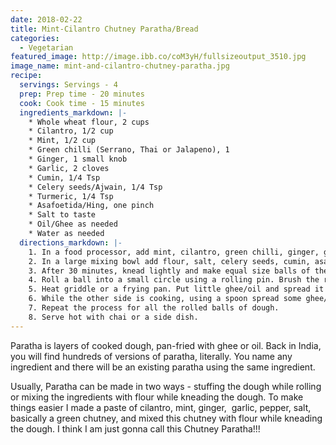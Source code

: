 ```yaml
---
date: 2018-02-22
title: Mint-Cilantro Chutney Paratha/Bread
categories:
  - Vegetarian
featured_image: http://image.ibb.co/coM3yH/fullsizeoutput_3510.jpg
image_name: mint-and-cilantro-chutney-paratha.jpg
recipe:
  servings: Servings - 4
  prep: Prep time - 20 minutes
  cook: Cook time - 15 minutes
  ingredients_markdown: |-
    * Whole wheat flour, 2 cups
    * Cilantro, 1/2 cup
    * Mint, 1/2 cup
    * Green chilli (Serrano, Thai or Jalapeno), 1 
    * Ginger, 1 small knob
    * Garlic, 2 cloves
    * Cumin, 1/4 Tsp
    * Celery seeds/Ajwain, 1/4 Tsp
    * Turmeric, 1/4 Tsp
    * Asafoetida/Hing, one pinch
    * Salt to taste
    * Oil/Ghee as needed
    * Water as needed
  directions_markdown: |-
    1. In a food processor, add mint, cilantro, green chilli, ginger, garlic, little water (around 1/4 cup) and make a chutney-like puree.
    2. In a large mixing bowl add flour, salt, celery seeds, cumin, asafoetida, turmeric, cilantro-mint chutney and knead to a soft dough. Brush some ghee/oil on all sides of the dough, cover and let it rest for 30 minutes. 
    3. After 30 minutes, knead lightly and make equal size balls of the dough.
    4. Roll a ball into a small circle using a rolling pin. Brush the rolled dough with some ghee or oil and fold it into a semicircle and then once again into a triangle. Rolled the dough to the desired size with an even thickness, using a rolling pin.
    5. Heat griddle or a frying pan. Put little ghee/oil and spread it on the pan. Put rolled bread carefully in the pan and cook on the medium high flame until golden brown. 
    6. While the other side is cooking, using a spoon spread some ghee/oil on the side facing you.Flip and cook the other side until golden brown.
    7. Repeat the process for all the rolled balls of dough.
    8. Serve hot with chai or a side dish.
---
```

Paratha is layers of cooked dough, pan-fried with ghee or oil. Back in India, you will find hundreds of versions of paratha, literally. You name any ingredient and there will be an existing paratha using the same ingredient. 

Usually, Paratha can be made in two ways - stuffing the dough while rolling or mixing the ingredients with flour while kneading the dough. To make things easier I made a paste of cilantro, mint, ginger,  garlic, pepper, salt, basically a green chutney, and mixed this chutney with flour while kneading the dough. I think I am just gonna call this Chutney Paratha!!!
